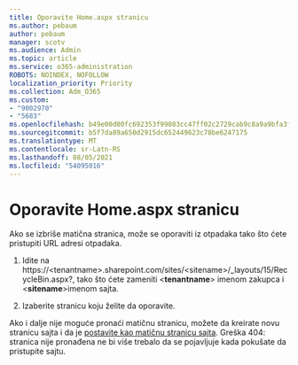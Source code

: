 ```yaml
---
title: Oporavite Home.aspx stranicu
ms.author: pebaum
author: pebaum
manager: scotv
ms.audience: Admin
ms.topic: article
ms.service: o365-administration
ROBOTS: NOINDEX, NOFOLLOW
localization_priority: Priority
ms.collection: Adm_O365
ms.custom:
- "9002970"
- "5683"
ms.openlocfilehash: b49e00d00fc692353f99803cc47ff02c2729cab9c8a9a9bfa3ff4674d785bda5
ms.sourcegitcommit: b5f7da89a650d2915dc652449623c78be6247175
ms.translationtype: MT
ms.contentlocale: sr-Latn-RS
ms.lasthandoff: 08/05/2021
ms.locfileid: "54095016"
---
```

# <a name="recover-the-homeaspx-page"></a>Oporavite Home.aspx stranicu

Ako se izbriše matična stranica, može se oporaviti iz otpadaka tako što ćete pristupiti URL adresi otpadaka.

1. Idite na https://\<tenantname>.sharepoint.com/sites/\<sitename>/_layouts/15/RecycleBin.aspx?, tako što ćete zameniti <**tenantname**> imenom zakupca i <**sitename**>imenom sajta.

2. Izaberite stranicu koju želite da oporavite.

Ako i dalje nije moguće pronaći matičnu stranicu, možete da kreirate novu stranicu sajta i da je [postavite kao matičnu stranicu sajta](https://support.microsoft.com/en-gb/office/use-a-different-page-for-your-sharepoint-site-home-page-35a5022c-f84a-455d-985e-c691ab5dfa17?ui=en-us&rs=en-gb&ad=gb). Greška 404: stranica nije pronađena ne bi više trebalo da se pojavljuje kada pokušate da pristupite sajtu.
